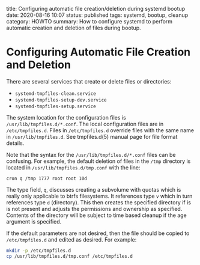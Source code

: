 title: Configuring automatic file creation/deletion during systemd bootup
date: 2020-08-16 10:07
status: published
tags: systemd, bootup, cleanup
category: HOWTO
summary: How to configure systemd to perform automatic creation and deletion of files during bootup.

Configuring Automatic File Creation and Deletion
================================================

There are several services that create or delete files or directories:

* `systemd-tmpfiles-clean.service`
* `systemd-tmpfiles-setup-dev.service`
* `systemd-tmpfiles-setup.service`

The system location for the configuration files is `/usr/lib/tmpfiles.d/*.conf`. 
The local configuration files are in `/etc/tmpfiles.d`. 
Files in `/etc/tmpfiles.d` override files with the same name in `/usr/lib/tmpfiles.d`. 
See tmpfiles.d(5) manual page for file format details.

Note that the syntax for the `/usr/lib/tmpfiles.d/*.conf` files can be 
confusing. 
For example, the default deletion of files in the `/tmp` directory is 
located in `/usr/lib/tmpfiles.d/tmp.conf` with the line:

`cron
q /tmp 1777 root root 10d
`

The type field, `q`, discusses creating a subvolume with quotas which is 
really only applicable to btrfs filesystems. 
It references type `v` which in turn references type `d` (directory). 
This then creates the specified directory if is is not present and adjusts 
the permissions and ownership as specified. 
Contents of the directory will be subject to time based cleanup if 
the age argument is specified.

If the default parameters are not desired, then the file should be 
copied to `/etc/tmpfiles.d` and edited as desired. For example:

```bash
mkdir -p /etc/tmpfiles.d
cp /usr/lib/tmpfiles.d/tmp.conf /etc/tmpfiles.d
```
